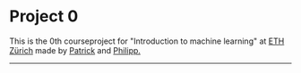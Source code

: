 # Project 0
This is the 0th courseproject for "Introduction to machine learning" at [ETH Zürich](https://ethz.ch) made by [Patrick](mailto:pneugebauer@student.ethz.ch) and [Philipp.](mailto:philipp.thiel@inf.ethz.ch)

---